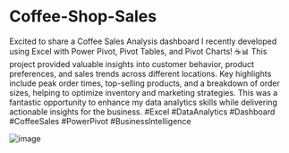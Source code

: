 # Coffee-Shop-Sales

Excited to share a Coffee Sales Analysis dashboard I recently developed using Excel with Power Pivot, Pivot Tables, and Pivot Charts! ☕📊 This project provided valuable insights into customer behavior, product preferences, and sales trends across different locations. Key highlights include peak order times, top-selling products, and a breakdown of order sizes, helping to optimize inventory and marketing strategies. This was a fantastic opportunity to enhance my data analytics skills while delivering actionable insights for the business. #Excel #DataAnalytics #Dashboard #CoffeeSales #PowerPivot #BusinessIntelligence

![image](https://github.com/user-attachments/assets/9b30ebcc-8e2b-4081-93dc-5f86a6dfbffa)
